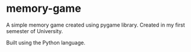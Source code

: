 # memory-game
A simple memory game created using pygame library.
Created in my first semester of University.

Built using the Python language.
